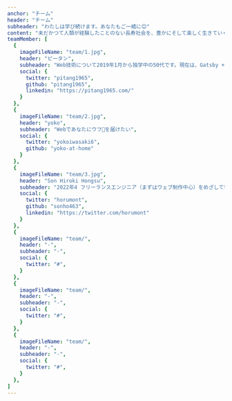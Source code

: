 ```yaml
---
anchor: "チーム"
header: "チーム"
subheader: "わたしは学び続けます。あなたもご一緒に😊"
content: "未だかつて人類が経験したことのない長寿社会を、豊かにそして楽しく生きていくために、わたしは学び続けます。あなたもご一緒に😊✨"
teamMember: [
  {
    imageFileName: "team/1.jpg",
    header: "ピータン",
    subheader: "Web技術について2019年1月から独学中の50代です。現在は、Gatsby + Shopify, Next.js を学習中",
    social: {
      twitter: "pitang1965",
      github: "pitang1965",
      linkedin: "https://pitang1965.com/"
    }
  },
  {
    imageFileName: "team/2.jpg",
    header: "yoko",
    subheader: "Webであなたにウフ💓を届けたい",
    social: {
      twitter: "yokoiwasaki6",
      github: "yoko-at-home"
    }
  },
  {
    imageFileName: "team/3.jpg",
    header: "Son Hiroki Hongsu",
    subheader: "2022年4 フリーランスエンジニア（まずはウェブ制作中心）をめざして学習中です！",
    social: {
      twitter: "horumont",
      github: "sonho463",
      linkedin: "https://twitter.com/horumont"
    }
  },
  {
    imageFileName: "team/",
    header: "-",
    subheader: "-",
    social: {
      twitter: "#",
    }
  },
  {
    imageFileName: "team/",
    header: "-",
    subheader: "-",
    social: {
      twitter: "#",
    }
  },
  {
    imageFileName: "team/",
    header: "-",
    subheader: "-",
    social: {
      twitter: "#",
    }
  },
]
---
```

